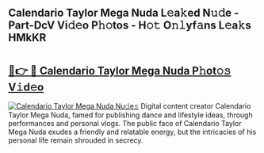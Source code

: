 ## Calendario Taylor Mega Nuda L𝚎a𝚔ed N𝚞𝚍e - Part-DcV Vi𝚍𝚎o P𝚑𝚘tos - H𝚘𝚝 O𝚗𝚕yf𝚊ns L𝚎a𝚔s HMkKR

# <h2><a href="http://kfes8ff.oniu.top/?m=Calendario+Taylor+Mega+Nuda">🔗👉 🔴 Calendario Taylor Mega Nuda P𝚑ot𝚘𝚜 V𝚒d𝚎o</a></h2>

[![Calendario Taylor Mega Nuda Nu𝚍e𝚜](https://i.imgur.com/0qMVB7G.gif)](http://kfes8ff.oniu.top/?m=Calendario+Taylor+Mega+Nuda)
Digital content creator Calendario Taylor Mega Nuda, famed for publishing dance and lifestyle ideas, through performances and personal vlogs. The public face of Calendario Taylor Mega Nuda exudes a friendly and relatable energy, but the intricacies of his personal life remain shrouded in secrecy.  
